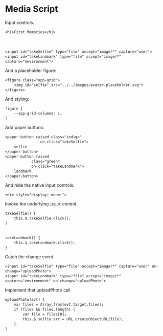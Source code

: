 # Media Script



Input controls.

    <h1>First Memories</h1>

    

    <input id="takeSelfie" type="file" accept="image/*" capture="user">
    <input id="takeLandmark" type="file" accept="image/*" capture="environment">

And a placeholder figure:

    <figure class="app-grid">
        <img id="selfie" src="../../images/avatar-placeholder.svg">
    </figure>

And styling:

    figure {
        --app-grid-columns: 1;
    }

Add paper buttons:

    <paper-button raised class="indigo"
                    on-click="takeSelfie">
        selfie
    </paper-button>
    <paper-button raised 
                class="green" 
                on-click="takeLandmark">
        landmark
    </paper-button>

And hide the native input controls.

    <div style="display: none;">

Invoke the underlying `input` control.

    takeSelfie() {
        this.$.takeSelfie.click();
    }


    takeLandmark() {
        this.$.takeLandmark.click();
    }


Catch the change event

    <input id="takeSelfie" type="file" accept="image/*" capture="user" on-change="uploadPhoto">
    <input id="takeLandmark" type="file" accept="image/*" capture="environment" on-change="uploadPhoto">

Implement that uploadPhoto call


    uploadPhoto(evt) {
        var files = Array.from(evt.target.files);
        if (files && files.length) {
            var file = files[0];
            this.$.selfie.src = URL.createObjectURL(file);
        }
    }